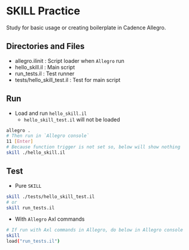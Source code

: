 # SKILL Practice

Study for basic usage or creating boilerplate in Cadence Allegro.

## Directories and Files
* allegro.ilinit : Script loader when `Allegro` run
* hello_skill.il : Main script
* run_tests.il : Test runner
* tests/hello_skill_test.il : Test for main script

## Run
* Load and run `hello_skill.il`
    - `hello_skill_test.il` will not be loaded
```sh
allegro .
# Then run in `Allegro console`
11 [Enter]
# Because function trigger is not set so, below will show nothing
skill ./hello_skill.il
```

## Test
* Pure `SKILL`  
```sh
skill ./tests/hello_skill_test.il
# or
skill run_tests.il
```
* With `Allegro` Axl commands
```sh
# If run with Axl commands in Allegro, do below in Allegro console
skill
load("run_tests.il")
```
